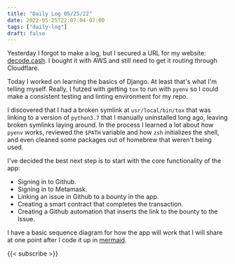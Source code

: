 ```yaml
---
title: "Daily Log 05/25/22"
date: 2022-05-25T22:07:04-07:00
tags: ["daily-log"]
draft: false
---
```

Yesterday I forgot to make a log, but I secured a URL for my website: [decode.cash](http://decode.cash). I bought it with AWS and still need to get it routing through Cloudflare.

Today I worked on learning the basics of Django. At least that's what I'm telling myself. Really, I futzed with getting `tox` to run with `pyenv` so I could make a consistent testing and linting environment for my repo.

I discovered that I had a broken symlink at `usr/local/bin/tox` that was linking to a version of `python3.7` that I manually uninstalled long ago, leaving broken symlinks laying around. In the process I learned a lot about how `pyenv` works, reviewed the `$PATH` variable and how `zsh` initializes the shell, and even cleaned some packages out of homebrew that weren't being used.

I've decided the best next step is to start with the core functionality of the app:

- Signing in to Github.
- Signing in to Metamask.
- Linking an issue in Github to a bounty in the app.
- Creating a smart contract that completes the transaction.
- Creating a Github automation that inserts the link to the bounty to the Issue.

I have a basic sequence diagram for how the app will work that I will share at one point after I code it up in [mermaid](https://mermaid-js.github.io/mermaid/#/sequenceDiagram).

{{< subscribe >}}
